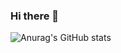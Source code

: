 ### Hi there 👋

![Anurag's GitHub stats](https://github-readme-stats.vercel.app/api?username=FranzLi347&count_private=true)
